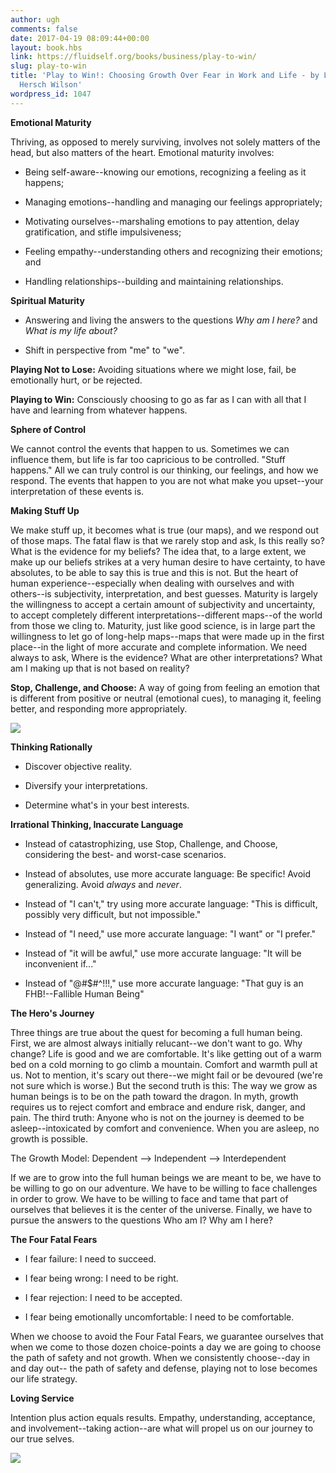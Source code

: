 ```yaml
---
author: ugh
comments: false
date: 2017-04-19 08:09:44+00:00
layout: book.hbs
link: https://fluidself.org/books/business/play-to-win/
slug: play-to-win
title: 'Play to Win!: Choosing Growth Over Fear in Work and Life - by Larry Wilson,
  Hersch Wilson'
wordpress_id: 1047
---
```


**Emotional Maturity**

Thriving, as opposed to merely surviving, involves not solely matters of the head, but also matters of the heart. Emotional maturity involves:

- Being self-aware--knowing our emotions, recognizing a feeling as it happens;

- Managing emotions--handling and managing our feelings appropriately;

- Motivating ourselves--marshaling emotions to pay attention, delay gratification, and stifle impulsiveness;

- Feeling empathy--understanding others and recognizing their emotions; and

- Handling relationships--building and maintaining relationships.

**Spiritual Maturity**

- Answering and living the answers to the questions _Why am I here?_ and _What is my life about?_

- Shift in perspective from "me" to "we".

**Playing Not to Lose:** Avoiding situations where we might lose, fail, be emotionally hurt, or be rejected.

**Playing to Win:** Consciously choosing to go as far as I can with all that I have and learning from whatever happens.

**Sphere of Control**

We cannot control the events that happen to us. Sometimes we can influence them, but life is far too capricious to be controlled. "Stuff happens." All we can truly control is our thinking, our feelings, and how we respond. The events that happen to you are not what make you upset--your interpretation of these events is.

**Making Stuff Up**

We make stuff up, it becomes what is true (our maps), and we respond out of those maps. The fatal flaw is that we rarely stop and ask, Is this really so? What is the evidence for my beliefs? The idea that, to a large extent, we make up our beliefs strikes at a very human desire to have certainty, to have absolutes, to be able to say this is true and this is not. But the heart of human experience--especially when dealing with ourselves and with others--is subjectivity, interpretation, and best guesses. Maturity is largely the willingness to accept a certain amount of subjectivity and uncertainty, to accept completely different interpretations--different maps--of the world from those we cling to. Maturity, just like good science, is in large part the willingness to let go of long-help maps--maps that were made up in the first place--in the light of more accurate and complete information. We need always to ask, Where is the evidence? What are other interpretations? What am I making up that is not based on reality?

**Stop, Challenge, and Choose:** A way of going from feeling an emotion that is different from positive or neutral (emotional cues), to managing it, feeling better, and responding more appropriately.

[![](http://fluidself.org/wp-content/uploads/2017/04/playing_to_win_table_1.jpg)](http://fluidself.org/wp-content/uploads/2017/04/playing_to_win_table_1.jpg)

**Thinking Rationally**

- Discover objective reality.

- Diversify your interpretations.

- Determine what's in your best interests.

**Irrational Thinking, Inaccurate Language**

- Instead of catastrophizing, use Stop, Challenge, and Choose, considering the best- and worst-case scenarios.

- Instead of absolutes, use more accurate language: Be specific! Avoid generalizing. Avoid _always_ and _never_.

- Instead of "I can't," try using more accurate language: "This is difficult, possibly very difficult, but not impossible."

- Instead of "I need," use more accurate language: "I want" or "I prefer."

- Instead of "it will be awful," use more accurate language: "It will be inconvenient if..."

- Instead of "@#$#^!!!," use more accurate language: "That guy is an FHB!--Fallible Human Being"

**The Hero's Journey**

Three things are true about the quest for becoming a full human being. First, we are almost always initially relucant--we don't want to go. Why change? Life is good and we are comfortable. It's like getting out of a warm bed on a cold morning to go climb a mountain. Comfort and warmth pull at us. Not to mention, it's scary out there--we might fail or be devoured (we're not sure which is worse.) But the second truth is this: The way we grow as human beings is to be on the path toward the dragon. In myth, growth requires us to reject comfort and embrace and endure risk, danger, and pain. The third truth: Anyone who is not on the journey is deemed to be asleep--intoxicated by comfort and convenience. When you are asleep, no growth is possible.

The Growth Model: Dependent --> Independent --> Interdependent

If we are to grow into the full human beings we are meant to be, we have to be willing to go on our adventure. We have to be willing to face challenges in order to grow. We have to be willing to face and tame that part of ourselves that believes it is the center of the universe. Finally, we have to pursue the answers to the questions Who am I? Why am I here?

**The Four Fatal Fears**

- I fear failure: I need to succeed.

- I fear being wrong: I need to be right.

- I fear rejection: I need to be accepted.

- I fear being emotionally uncomfortable: I need to be comfortable.

When we choose to avoid the Four Fatal Fears, we guarantee ourselves that when we come to those dozen choice-points a day we are going to choose the path of safety and not growth. When we consistently choose--day in and day out-- the path of safety and defense, playing not to lose becomes our life strategy.

**Loving Service**

Intention plus action equals results. Empathy, understanding, acceptance, and involvement--taking action--are what will propel us on our journey to our true selves.

[![](http://fluidself.org/wp-content/uploads/2017/04/playing_to_win_table_2.jpg)](http://fluidself.org/wp-content/uploads/2017/04/playing_to_win_table_2.jpg)
